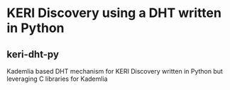 # KERI Discovery using a DHT written in Python
## keri-dht-py

Kademlia based DHT mechanism for KERI Discovery written in Python but leveraging C libraries for Kademlia

